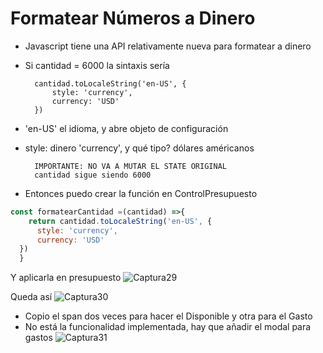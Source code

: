 # Formatear Números a Dinero

- Javascript tiene una API relativamente nueva para formatear a dinero
- Si cantidad = 6000 la sintaxis sería

        cantidad.toLocaleString('en-US', {
            style: 'currency',
            currency: 'USD'
        })
- 'en-US' el idioma, y abre objeto de configuración
- style: dinero 'currency', y qué tipo? dólares américanos 
        
        IMPORTANTE: NO VA A MUTAR EL STATE ORIGINAL
        cantidad sigue siendo 6000
- Entonces puedo crear la función en ControlPresupuesto
~~~~jsx
const formatearCantidad =(cantidad) =>{
    return cantidad.toLocaleString('en-US', {
      style: 'currency',
      currency: 'USD'
  })
  }
~~~~
Y aplicarla en presupuesto
![Captura29](./Captura28.png)

Queda así
![Captura30](./Captura30.png)

- Copio el span dos veces para hacer el Disponible y otra para el Gasto
- No está la funcionalidad implementada, hay que añadir el modal para gastos
![Captura31](./Captura31.png)


